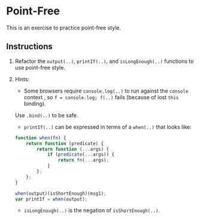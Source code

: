 # Point-Free

This is an exercise to practice point-free style.

## Instructions

1. Refactor the `output(..)`, `printIf(..)`, and `isLongEnough(..)` functions to use point-free style.

2. Hints:

    - Some browsers require `console.log(..)` to run against the `console` context , so `f = console.log; f(..)` fails (because of lost `this` binding).

    Use `.bind(..)` to be safe.

    - `printIf(..)` can be expressed in terms of a `when(..)` that looks like:

    ```js
    function when(fn) {
    	return function (predicate) {
    		return function (...args) {
    			if (predicate(...args)) {
    				return fn(...args);
    			}
    		};
    	};
    }

    when(output)(isShortEnough)(msg1);
    var printIf = when(output);
    ```

    - `isLongEnough(..)` is the negation of `isShortEnough(..)`.

